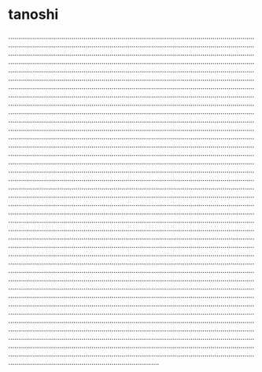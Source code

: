 # tanoshi

................................................................................................................................................................................................................................................................................................................................................................................................................................................................................................................................................................................................................................................................................................................................................................................................................................................................................................................................................................................................................................................................................................................................................................................................................................................................................................................................................................................................................................................................................................................................................................................................................................................................................................................................................................................................................................................................................................................................................................................................................................................................................................................................................................................................................................................................................................................................................................................................................................................................................................................................................................................................................................................................................................................................................................................................................................................................................................................................................................................................................................................................................................................................................................................................................................................................................................................................................................................................................................................................................................................................................................................................................................................................................................................................................................................................................................................................................................................................................................................................................................................................................................................................................................................................................................................................................................................................................................................................................................................................................................................................................................................................................................................................................................................................................................................................................................................................................................................................................................................................................................................................................................................